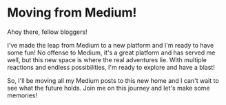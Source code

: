 # Moving from Medium!

Ahoy there, fellow bloggers!

I've made the leap from Medium to a new platform and I'm ready to have some fun! No offense to Medium, it's a great platform and has served me well, but this new space is where the real adventures lie. With multiple reactions and endless possibilities, I'm ready to explore and have a blast!

So, I'll be moving all my Medium posts to this new home and I can't wait to see what the future holds. Join me on this journey and let's make some memories!